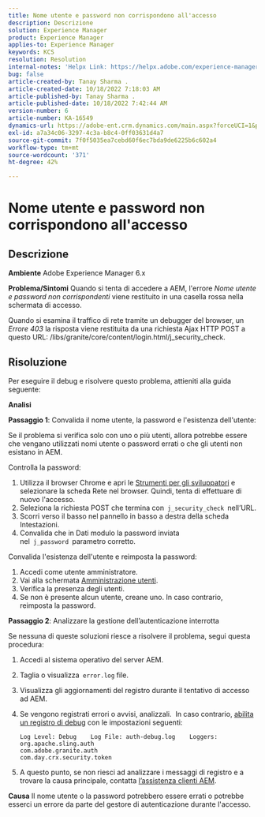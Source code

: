```yaml
---
title: Nome utente e password non corrispondono all'accesso
description: Descrizione
solution: Experience Manager
product: Experience Manager
applies-to: Experience Manager
keywords: KCS
resolution: Resolution
internal-notes: 'Helpx Link: https://helpx.adobe.com/experience-manager/kb/user-name-and-password-do-not-match-on-login.html'
bug: false
article-created-by: Tanay Sharma .
article-created-date: 10/18/2022 7:18:03 AM
article-published-by: Tanay Sharma .
article-published-date: 10/18/2022 7:42:44 AM
version-number: 6
article-number: KA-16549
dynamics-url: https://adobe-ent.crm.dynamics.com/main.aspx?forceUCI=1&pagetype=entityrecord&etn=knowledgearticle&id=aa107f00-b54e-ed11-bba2-0022480868ff
exl-id: a7a34c06-3297-4c3a-b8c4-0ff03631d4a7
source-git-commit: 7f0f5035ea7cebd60f6ec7bda9de6225b6c602a4
workflow-type: tm+mt
source-wordcount: '371'
ht-degree: 42%

---
```


# Nome utente e password non corrispondono all&#39;accesso

## Descrizione

<b>Ambiente</b>
Adobe Experience Manager 6.x


<b>Problema/Sintomi</b>
Quando si tenta di accedere a AEM, l&#39;errore *Nome utente e password non corrispondenti* viene restituito in una casella rossa nella schermata di accesso.

Quando si esamina il traffico di rete tramite un debugger del browser, un *Errore 403* la risposta viene restituita da una richiesta Ajax HTTP POST a questo URL: /libs/granite/core/content/login.html/j_security_check.


## Risoluzione


Per eseguire il debug e risolvere questo problema, attieniti alla guida seguente:

<b>Analisi</b>

<b>Passaggio 1</b>: Convalida il nome utente, la password e l&#39;esistenza dell&#39;utente:

Se il problema si verifica solo con uno o più utenti, allora potrebbe essere che vengano utilizzati nomi utente o password errati o che gli utenti non esistano in AEM.

Controlla la password:

1. Utilizza il browser Chrome e apri le [Strumenti per gli sviluppatori](https://developer.chrome.com/devtools) e selezionare la scheda Rete nel browser. Quindi, tenta di effettuare di nuovo l&#39;accesso.
2. Seleziona la richiesta POST che termina con` j_security_check `nell’URL.
3. Scorri verso il basso nel pannello in basso a destra della scheda Intestazioni.
4. Convalida che in Dati modulo la password inviata nel` j_password `parametro corretto.


Convalida l&#39;esistenza dell&#39;utente e reimposta la password:

1. Accedi come utente amministratore.
2. Vai alla schermata [Amministrazione utenti](https://docs.adobe.com/content/help/it/experience-manager-65/administering/home.html?topic=/experience-manager/6-5/sites/administering/morehelp/security.ug.js).
3. Verifica la presenza degli utenti.
4. Se non è presente alcun utente, creane uno. In caso contrario, reimposta la password.


<b>Passaggio 2</b>: Analizzare la gestione dell’autenticazione interrotta

Se nessuna di queste soluzioni riesce a risolvere il problema, segui questa procedura:

1. Accedi al sistema operativo del server AEM.
2. Taglia o visualizza` error.log` file.
3. Visualizza gli aggiornamenti del registro durante il tentativo di accesso ad AEM.
4. Se vengono registrati errori o avvisi, analizzali.  In caso contrario, [abilita un registro di debug](https://docs.adobe.com/content/help/it/experience-manager-65/deploying/configuring/configure-logging.html) con le impostazioni seguenti:




   ```
   Log Level: Debug    Log File: auth-debug.log    Loggers:    org.apache.sling.auth
   com.adobe.granite.auth
   com.day.crx.security.token
   ```
5. A questo punto, se non riesci ad analizzare i messaggi di registro e a trovare la causa principale, contatta [l’assistenza clienti AEM](https://experienceleague.adobe.com/?support-solution=Experience+Manager&amp;lang=it#support).



<b>Causa</b>
Il nome utente o la password potrebbero essere errati o potrebbe esserci un errore da parte del gestore di autenticazione durante l&#39;accesso.
